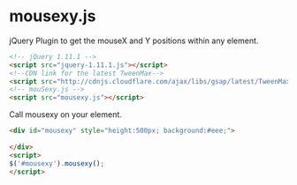 mousexy.js
==========

jQuery Plugin to get the mouseX and Y positions within any element.

```html 
<!-- jQuery 1.11.1 -->
<script src="jquery-1.11.1.js"></script>
<!--CDN link for the latest TweenMax-->
<script src="http://cdnjs.cloudflare.com/ajax/libs/gsap/latest/TweenMax.min.js"/></script>
<!-- mouSexy.js -->
<script src="mousexy.js"></script>

```
Call mousexy on your element.

```html
<div id="mousexy" style="height:500px; background:#eee;">
	
</div>
<script>
$('#mousexy').mousexy();
</script>
```
